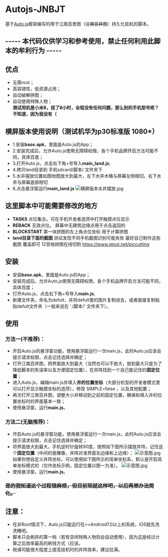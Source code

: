 # Autojs-JNBJT
基于[Auto.js](https://hyb1996.github.io/AutoJs-Docs/#/)框架编写的用于江南百景图（~~江南百井图~~）持久化挂机的脚本。  

## ----- 本代码仅供学习和参考使用，禁止任何利用此脚本的牟利行为 -----


## 优点
+ 无需root；  
+ 高容错性，低资源占用；  
+ 自动破解拼图；  
+ 自动使用特殊人物；  
**测试用机是小米8，挂了8小时，全程没有任何问题，那么别的手机型号呢？不知道，因为我没有（**  

## 横屏版本使用说明（测试机华为p30标准版 1080*）
+ 1.安装**base.apk**，里面是Auto.js的App；
+ 2.安装完成后，允许Auto.js使用无障碍权限，各个手机品牌开启方法可能不同，具体百度；
+ 3.打开Auto.js，点击右下角+号导入**main_land.js**;
+ 4.拷贝land目录到 手机sdcard/脚本/ 文件夹下 
+ 5.水井摆放位置如图地图放大到最大，左下水井木桶与屏幕左侧相切。右下水井与屏幕底部相切
+ 6.点击悬浮窗运行**main_land.js**
![横屏版本水井摆放.jpg](https://s1.ax1x.com/2020/09/11/wtEAU0.jpg)
## 这里脚本中可能需要修改的地方
+ **TASKS** 点位集合。可在手机开发者选项中打开触摸点位显示
+ **REBACK** 无效点位。 屏幕中无建筑边缘点用于点击返回的
+ **BLOCKSTART** 第一块拼图的左上角点位坐标 用于计算拼图
+ **land目录下面的截图**  测试发现不同手机截图识别可能失败 最好自己制作这些截图 覆盖即可 12宫格拼图在线切割 https://www.qtool.net/piccutting



## 安装
+ 安装**base.apk**，里面是Auto.js的App；
+ 安装完成后，允许Auto.js使用无障碍权限，各个手机品牌开启方法可能不同，具体百度；
+ 打开Auto.js，点击右下角+号导入**main.js**;
+ 新建文件夹，命名为defult，并将defult里的图片复制进去，或者直接复制粘贴defult文件夹（一般来说在 './脚本/' 文件夹下）。

## 使用
### 方法一(不推荐)：
+ 开启Auto.js的悬浮窗功能，使用悬浮窗运行一次main.js，此时Auto.js应该会提示请求权限，点击记住选择并确定；
+ 打开江南百井图，把界面放大到最大（当然也可以不放大，放到最大只是为了降低脚本的失误率以及方便固定位置），在井阵找到一个自己能记住的**固定位置**；
+ 进入Auto.js，编辑main.js并填入**井的位置坐标**（大部分机型的开发者模式里可以打开显示触摸坐标的选项），修改 SIMPLE=false ，以及其他配置；
+ 再次打开江南百井图，调整大小并移动到之前的固定位置，确保和填入井的位置坐标时的界面基本一致；
+ 使用悬浮窗，运行**main.js**。

### 方法二(无脑推荐)：
+ 开启Auto.js的悬浮窗功能，使用悬浮窗运行一次main.js，此时Auto.js应该会提示请求权限，点击记住选择并确定；
+ 将界面放大到最大，手机逆时针旋转90度，按照如下图所示摆放井阵，记住这个**固定位置**（中间的是雕像，井阵对准界面左边缘和上边缘）；
![示意图.jpg](https://s1.ax1x.com/2020/09/10/wJcmFA.jpg)
如果你想自定义井阵坐标，可以使用如下图所示的简单坐标系，默认是开启简单坐标模式的（仅作坐标示例，固定位置以图一为准）。
![示意图.jpg](https://s1.ax1x.com/2020/09/10/wJrZ8K.png)
+ 使用悬浮窗，运行**main.js**。
### ~~是的我知道这个过程很麻烦，但目前现就这样吧，以后再想办法简化。~~

## 注意：  
+ 在非Root情况下，Auto.js只能运行在>=Android7.0以上的系统，iOS就先洗洗睡吧。
+ 脚本只会刷井的第一档（若有空闲特殊人物则会自动使用），因为这是经过计算之后效率最高的刷钱方式（应该。
+ 税课司能很大程度上提高挂机时的井阵效率，建议拉满。